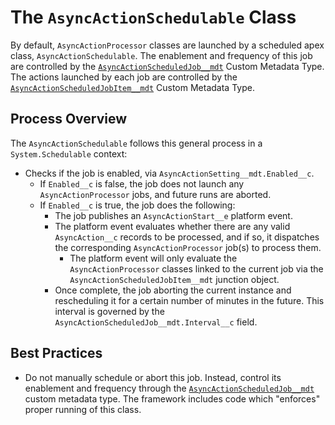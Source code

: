 # The `AsyncActionSchedulable` Class

By default, `AsyncActionProcessor` classes are launched by a scheduled apex class, `AsyncActionSchedulable`. The enablement and frequency of this job are controlled by the [`AsyncActionScheduledJob__mdt`](/docs/SCHEDULEDJOBSETTINGS.md) Custom Metadata Type. The actions launched by each job are controlled by the [`AsyncActionScheduledJobItem__mdt`](/docs/SCHEDULEDJOBITEMSETTINGS.md) Custom Metadata Type. 

## Process Overview

The `AsyncActionSchedulable` follows this general process in a `System.Schedulable` context:

- Checks if the job is enabled, via `AsyncActionSetting__mdt.Enabled__c`. 
  - If `Enabled__c` is false, the job does not launch any `AsyncActionProcessor` jobs, and future runs are aborted.
  - If `Enabled__c` is true, the job does the following:
    - The job publishes an `AsyncActionStart__e` platform event.
    - The platform event evaluates whether there are any valid `AsyncAction__c` records to be processed, and if so, it dispatches the corresponding `AsyncActionProcessor` job(s) to process them.
        - The platform event will only evaluate the `AsyncActionProcessor` classes linked to the current job via the `AsyncActionScheduledJobItem__mdt` junction object.
    - Once complete, the job aborting the current instance and rescheduling it for a certain number of minutes in the future. This interval is governed by the `AsyncActionScheduledJob__mdt.Interval__c` field.

## Best Practices

-   Do not manually schedule or abort this job. Instead, control its enablement and frequency through the [`AsyncActionScheduledJob__mdt`](/docs/SCHEDULEDJOBSETTINGS.md) custom metadata type. The framework includes code which "enforces" proper running of this class.
